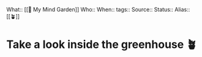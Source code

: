 What:: [[🌳 My Mind Garden]] 
Who::
When::
tags::
Source::
Status::
Alias:: [[🪴]]

# Take a look inside the greenhouse 🪴